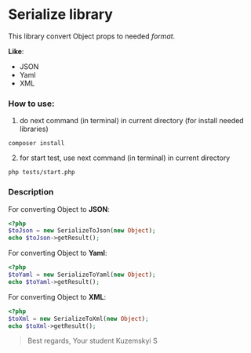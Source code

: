 # Serialize library

This library convert Object props to needed *format*.

__Like__:
- JSON
- Yaml
- XML

### How to use:
1) do next command (in terminal) in current directory (for install needed libraries)
```
composer install
```
2) for start test, use next command (in terminal) in current directory
```
php tests/start.php
```
### Description
For converting Object to __JSON__:
```php
<?php
$toJson = new SerializeToJson(new Object);
echo $toJson->getResult();
```
For converting Object to __Yaml__:
```php
<?php
$toYaml = new SerializeToYaml(new Object);
echo $toYaml->getResult();
```
For converting Object to __XML__:
```php
<?php
$toXml = new SerializeToXml(new Object);
echo $toXml->getResult();
```

> Best regards,
> Your student Kuzemskyi S
